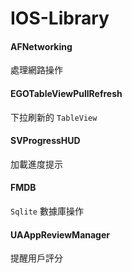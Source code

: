 # IOS-Library

#### AFNetworking
處理網路操作

#### EGOTableViewPullRefresh
下拉刷新的 `TableView`  

#### SVProgressHUD
加載進度提示

#### FMDB
`Sqlite` 數據庫操作

#### UAAppReviewManager
提醒用戶評分
